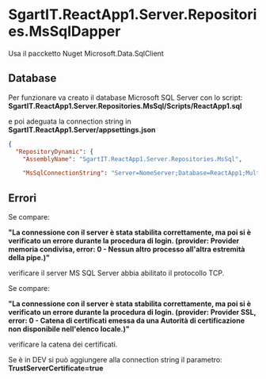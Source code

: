 ﻿# SgartIT.ReactApp1.Server.Repositories.MsSqlDapper

Usa il paccketto Nuget Microsoft.Data.SqlClient

## Database

Per funzionare va creato il database Microsoft SQL Server con lo script: **SgartIT.ReactApp1.Server.Repositories.MsSql/Scripts/ReactApp1.sql**

e poi adeguata la connection string in **SgartIT.ReactApp1.Server/appsettings.json**
```json
{
  "RepositoryDynamic": {
    "AssemblyName": "SgartIT.ReactApp1.Server.Repositories.MsSql",

    "MsSqlConnectionString": "Server=NomeServer;Database=ReactApp1;MultipleActiveResultSets=true;Trusted_Connection=True;Encrypt=true;TrustServerCertificate=true",

```

## Errori

Se compare:

**"La connessione con il server è stata stabilita correttamente, ma poi si è verificato un errore durante la procedura di login. (provider: Provider memoria condivisa, error: 0 - Nessun altro processo all'altra estremità della pipe.)"**

verificare il server MS SQL Server abbia abilitato il protocollo TCP.

Se compare:

**"La connessione con il server è stata stabilita correttamente, ma poi si è verificato un errore durante la procedura di login. (provider: Provider SSL, error: 0 - Catena di certificati emessa da una Autorità di certificazione non disponibile nell'elenco locale.)"**

verificare la catena dei certificati.

Se è in DEV si può aggiungere alla connection string il parametro: **TrustServerCertificate=true**
